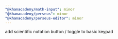 ```yaml
---
"@khanacademy/math-input": minor
"@khanacademy/perseus": minor
"@khanacademy/perseus-editor": minor
---
```


add scientific notation button / toggle to basic keypad
